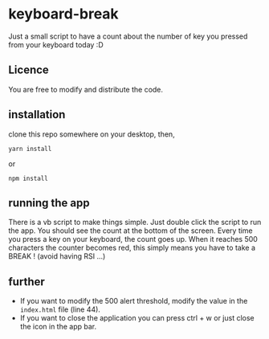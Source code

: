 # keyboard-break

Just a small script to have a count about the number of key you pressed from your keyboard today :D

## Licence

You are free to modify and distribute the code.

## installation

clone this repo somewhere on your desktop, then,

```
yarn install
```
or
```
npm install
```

## running the app

There is a vb script to make things simple. Just double click the script to run the app.
You should see the count at the bottom of the screen.
Every time you press a key on your keyboard, the count goes up. When it reaches 500 characters the counter becomes red, this simply means you have to take a BREAK ! (avoid having RSI ...)

## further

- If you want to modify the 500 alert threshold, modify the value in the `index.html` file (line 44).
- If you want to close the application you can press ctrl + w or just close the icon in the app bar.
